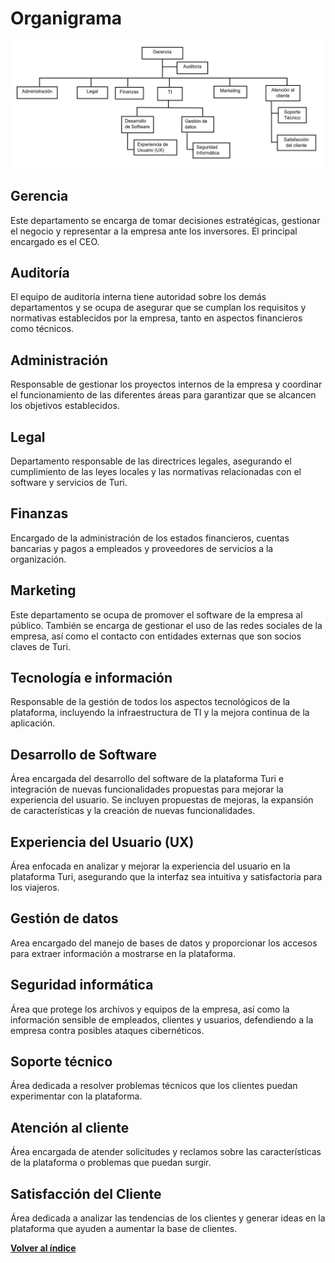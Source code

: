# Organigrama

![Organigrama](/images/caso-de-negocio/organigrama.jpeg)

## Gerencia

Este departamento se encarga de tomar decisiones estratégicas, gestionar el negocio y representar a la empresa ante los inversores. El principal encargado es el CEO.

## Auditoría

El equipo de auditoría interna tiene autoridad sobre los demás departamentos y se ocupa de asegurar que se cumplan los requisitos y normativas establecidos por la empresa, tanto en aspectos financieros como técnicos.
 
## Administración

Responsable de gestionar los proyectos internos de la empresa y coordinar el funcionamiento de las diferentes áreas para garantizar que se alcancen los objetivos establecidos.

## Legal

Departamento responsable de las directrices legales, asegurando el cumplimiento de las leyes locales y las normativas relacionadas con el software y servicios de Turi.

## Finanzas

Encargado de la administración de los estados financieros, cuentas bancarias y pagos a empleados y proveedores de servicios a la organización.

## Marketing

Este departamento se ocupa de promover el software de la empresa al público. También se encarga de gestionar el uso de las redes sociales de la empresa, así como el contacto con entidades externas que son socios claves de Turi.

## Tecnología e información

Responsable de la gestión de todos los aspectos tecnológicos de la plataforma, incluyendo la infraestructura de TI y la mejora continua de la aplicación.

## Desarrollo de Software

Área encargada del desarrollo del software de la plataforma Turi e integración de nuevas funcionalidades propuestas para mejorar la experiencia del usuario. Se incluyen propuestas de mejoras, la expansión de características y la creación de nuevas funcionalidades.

## Experiencia del Usuario (UX)

Área enfocada en analizar y mejorar la experiencia del usuario en la plataforma Turi, asegurando que la interfaz sea intuitiva y satisfactoria para los viajeros.

## Gestión de datos

Area encargado del manejo de bases de datos y proporcionar los accesos para extraer información a mostrarse en la plataforma.

## Seguridad informática

Área que protege los archivos y equipos de la empresa, así como la información sensible de empleados, clientes y usuarios, defendiendo a la empresa contra posibles ataques cibernéticos.

## Soporte técnico

Área dedicada a resolver problemas técnicos que los clientes puedan experimentar con la plataforma.


## Atención al cliente

Área encargada de atender solicitudes y reclamos sobre las características de la plataforma o problemas que puedan surgir.

## Satisfacción del Cliente

Área dedicada a analizar las tendencias de los clientes y generar ideas en la plataforma que ayuden a aumentar la base de clientes.


[**Volver al índice**](/README.md)
